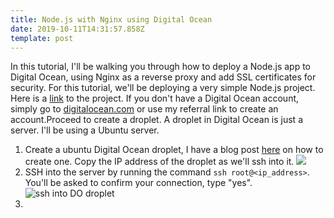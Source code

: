 ```yaml
---
title: Node.js with Nginx using Digital Ocean
date: 2019-10-11T14:31:57.858Z
template: post
---
```

In this tutorial, I'll be walking you through how to deploy a Node.js app to Digital Ocean, using Nginx as a reverse proxy and add SSL certificates for security. For this tutorial, we'll be deploying a very simple Node.js project. Here is a [link](https://github.com/jherey/basic_node_project) to the project. If you don't have a Digital Ocean account, simply go to [digitalocean.com](www.digitalocean.com) or use my referral link  to create an account.Proceed to create a droplet. A droplet in Digital Ocean is just a server. I'll be using a Ubuntu server.



1. Create a ubuntu Digital Ocean droplet, I have a blog post [here](https://jherey.netlify.com/posts/creating-an-ubuntu-digital-ocean-droplet/) on how to create one. Copy the IP address of the droplet as we'll ssh into it.
   ![](/images/screenshot-2019-10-11-at-3.51.03-pm.png)
2. SSH into the server by running the command `ssh root@<ip_address>`. \
   You'll be asked to confirm your connection, type "yes".
   ![ssh into DO droplet](/images/screenshot-2019-10-11-at-3.40.49-pm.png)
3.
